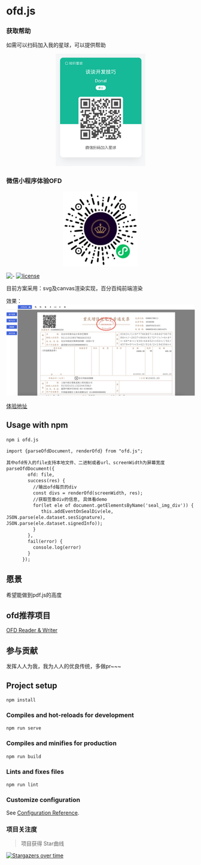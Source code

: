 # ofd.js

### 获取帮助

如需可以扫码加入我的星球，可以提供帮助
<div align=center>
<img height="300" src="https://github.com/DLTech21/ofd.js/blob/master/zs.png"/>
</div>

### 微信小程序体验OFD
<div align=center>
<img height="200" src="https://github.com/DLTech21/ofd.js/blob/master/gh_6711026c0ea7_258.jpg"/>
</div>


![-](https://img.shields.io/badge/language-js-orange.svg) [![license](https://img.shields.io/badge/license-Apache--2.0-blue)](./LICENSE)

目前方案采用：svg及canvas渲染实现，百分百纯前端渲染

效果： 
![示例](./ofd.jpg)

[体验地址](https://51shouzu.xyz/ofd/)

## Usage with npm

```
npm i ofd.js
```

```
import {parseOfdDocument, renderOfd} from "ofd.js";
```

```
其中ofd传入的file支持本地文件、二进制或者url、screenWidth为屏幕宽度
parseOfdDocument({
        ofd: file,
        success(res) {
          //输出ofd每页的div
          const divs = renderOfd(screenWidth, res);
          //获取签章div的信息, 具体看demo
          for(let ele of document.getElementsByName('seal_img_div')) {
             this.addEventOnSealDiv(ele, JSON.parse(ele.dataset.sesSignature), JSON.parse(ele.dataset.signedInfo));
          }
        },
        fail(error) {
          console.log(error)
        }
      });
```


## 愿景
希望能做到pdf.js的高度

## ofd推荐项目
[OFD Reader & Writer](https://github.com/Trisia/ofdrw)

## 参与贡献
发挥人人为我，我为人人的优良传统，多做pr~~~

## Project setup
```
npm install
```

### Compiles and hot-reloads for development
```
npm run serve
```

### Compiles and minifies for production
```
npm run build
```

### Lints and fixes files
```
npm run lint
```

### Customize configuration
See [Configuration Reference](https://cli.vuejs.org/config/).

### 项目关注度

> 项目获得 Star曲线

[![Stargazers over time](https://starchart.cc/DLTech21/ofd.js.svg)](https://starchart.cc/DLTech21/ofd.js)
